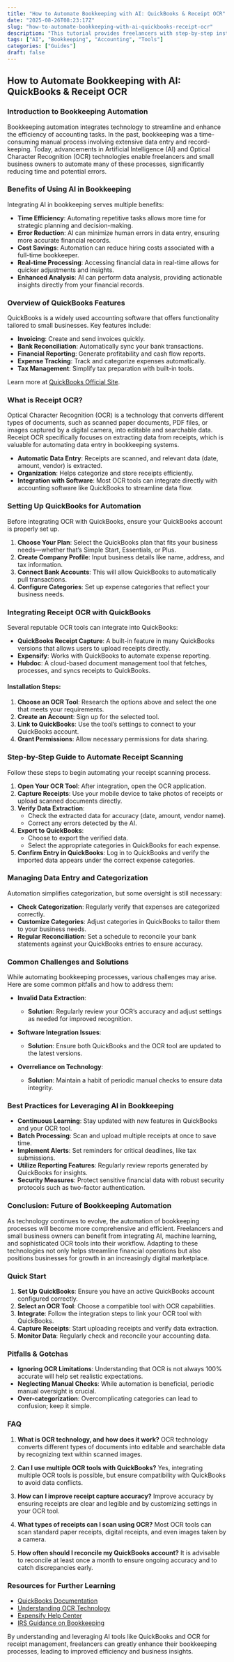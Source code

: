 ```yaml
---
title: "How to Automate Bookkeeping with AI: QuickBooks & Receipt OCR"
date: "2025-08-26T08:23:17Z"
slug: "how-to-automate-bookkeeping-with-ai-quickbooks-receipt-ocr"
description: "This tutorial provides freelancers with step-by-step instructions on how to automate their bookkeeping processes using QuickBooks and OCR technology for..."
tags: ["AI", "Bookkeeping", "Accounting", "Tools"]
categories: ["Guides"]
draft: false
---
```


## How to Automate Bookkeeping with AI: QuickBooks & Receipt OCR

### Introduction to Bookkeeping Automation

Bookkeeping automation integrates technology to streamline and enhance the efficiency of accounting tasks. In the past, bookkeeping was a time-consuming manual process involving extensive data entry and record-keeping. Today, advancements in Artificial Intelligence (AI) and Optical Character Recognition (OCR) technologies enable freelancers and small business owners to automate many of these processes, significantly reducing time and potential errors.

### Benefits of Using AI in Bookkeeping

Integrating AI in bookkeeping serves multiple benefits:

- **Time Efficiency**: Automating repetitive tasks allows more time for strategic planning and decision-making.
- **Error Reduction**: AI can minimize human errors in data entry, ensuring more accurate financial records.
- **Cost Savings**: Automation can reduce hiring costs associated with a full-time bookkeeper.
- **Real-time Processing**: Accessing financial data in real-time allows for quicker adjustments and insights.
- **Enhanced Analysis**: AI can perform data analysis, providing actionable insights directly from your financial records.

### Overview of QuickBooks Features

QuickBooks is a widely used accounting software that offers functionality tailored to small businesses. Key features include:

- **Invoicing**: Create and send invoices quickly.
- **Bank Reconciliation**: Automatically sync your bank transactions.
- **Financial Reporting**: Generate profitability and cash flow reports.
- **Expense Tracking**: Track and categorize expenses automatically.
- **Tax Management**: Simplify tax preparation with built-in tools.

Learn more at [QuickBooks Official Site](https://quickbooks.intuit.com).

### What is Receipt OCR?

Optical Character Recognition (OCR) is a technology that converts different types of documents, such as scanned paper documents, PDF files, or images captured by a digital camera, into editable and searchable data. Receipt OCR specifically focuses on extracting data from receipts, which is valuable for automating data entry in bookkeeping systems.

- **Automatic Data Entry**: Receipts are scanned, and relevant data (date, amount, vendor) is extracted.
- **Organization**: Helps categorize and store receipts efficiently.
- **Integration with Software**: Most OCR tools can integrate directly with accounting software like QuickBooks to streamline data flow.

### Setting Up QuickBooks for Automation

Before integrating OCR with QuickBooks, ensure your QuickBooks account is properly set up.

1. **Choose Your Plan**: Select the QuickBooks plan that fits your business needs—whether that’s Simple Start, Essentials, or Plus.
2. **Create Company Profile**: Input business details like name, address, and tax information.
3. **Connect Bank Accounts**: This will allow QuickBooks to automatically pull transactions.
4. **Configure Categories**: Set up expense categories that reflect your business needs.

### Integrating Receipt OCR with QuickBooks

Several reputable OCR tools can integrate into QuickBooks:

- **QuickBooks Receipt Capture**: A built-in feature in many QuickBooks versions that allows users to upload receipts directly.
- **Expensify**: Works with QuickBooks to automate expense reporting.
- **Hubdoc**: A cloud-based document management tool that fetches, processes, and syncs receipts to QuickBooks.

#### Installation Steps:

1. **Choose an OCR Tool**: Research the options above and select the one that meets your requirements.
2. **Create an Account**: Sign up for the selected tool.
3. **Link to QuickBooks**: Use the tool’s settings to connect to your QuickBooks account.
4. **Grant Permissions**: Allow necessary permissions for data sharing.

### Step-by-Step Guide to Automate Receipt Scanning

Follow these steps to begin automating your receipt scanning process.

1. **Open Your OCR Tool**: After integration, open the OCR application.
2. **Capture Receipts**: Use your mobile device to take photos of receipts or upload scanned documents directly.
3. **Verify Data Extraction**:
   - Check the extracted data for accuracy (date, amount, vendor name).
   - Correct any errors detected by the AI.
4. **Export to QuickBooks**:
   - Choose to export the verified data.
   - Select the appropriate categories in QuickBooks for each expense.
5. **Confirm Entry in QuickBooks**: Log in to QuickBooks and verify the imported data appears under the correct expense categories.

### Managing Data Entry and Categorization

Automation simplifies categorization, but some oversight is still necessary:

- **Check Categorization**: Regularly verify that expenses are categorized correctly.
- **Customize Categories**: Adjust categories in QuickBooks to tailor them to your business needs.
- **Regular Reconciliation**: Set a schedule to reconcile your bank statements against your QuickBooks entries to ensure accuracy.

### Common Challenges and Solutions

While automating bookkeeping processes, various challenges may arise. Here are some common pitfalls and how to address them:

- **Invalid Data Extraction**:
  - **Solution**: Regularly review your OCR’s accuracy and adjust settings as needed for improved recognition.

- **Software Integration Issues**:
  - **Solution**: Ensure both QuickBooks and the OCR tool are updated to the latest versions.

- **Overreliance on Technology**:
  - **Solution**: Maintain a habit of periodic manual checks to ensure data integrity.

### Best Practices for Leveraging AI in Bookkeeping

- **Continuous Learning**: Stay updated with new features in QuickBooks and your OCR tool.
- **Batch Processing**: Scan and upload multiple receipts at once to save time.
- **Implement Alerts**: Set reminders for critical deadlines, like tax submissions.
- **Utilize Reporting Features**: Regularly review reports generated by QuickBooks for insights.
- **Security Measures**: Protect sensitive financial data with robust security protocols such as two-factor authentication.

### Conclusion: Future of Bookkeeping Automation

As technology continues to evolve, the automation of bookkeeping processes will become more comprehensive and efficient. Freelancers and small business owners can benefit from integrating AI, machine learning, and sophisticated OCR tools into their workflow. Adapting to these technologies not only helps streamline financial operations but also positions businesses for growth in an increasingly digital marketplace.

### Quick Start

1. **Set Up QuickBooks**: Ensure you have an active QuickBooks account configured correctly.
2. **Select an OCR Tool**: Choose a compatible tool with OCR capabilities.
3. **Integrate**: Follow the integration steps to link your OCR tool with QuickBooks.
4. **Capture Receipts**: Start uploading receipts and verify data extraction.
5. **Monitor Data**: Regularly check and reconcile your accounting data.

### Pitfalls & Gotchas

- **Ignoring OCR Limitations**: Understanding that OCR is not always 100% accurate will help set realistic expectations.
- **Neglecting Manual Checks**: While automation is beneficial, periodic manual oversight is crucial.
- **Over-categorization**: Overcomplicating categories can lead to confusion; keep it simple.

### FAQ

1. **What is OCR technology, and how does it work?**
   OCR technology converts different types of documents into editable and searchable data by recognizing text within scanned images.

2. **Can I use multiple OCR tools with QuickBooks?**
   Yes, integrating multiple OCR tools is possible, but ensure compatibility with QuickBooks to avoid data conflicts.

3. **How can I improve receipt capture accuracy?**
   Improve accuracy by ensuring receipts are clear and legible and by customizing settings in your OCR tool.

4. **What types of receipts can I scan using OCR?**
   Most OCR tools can scan standard paper receipts, digital receipts, and even images taken by a camera.

5. **How often should I reconcile my QuickBooks account?**
   It is advisable to reconcile at least once a month to ensure ongoing accuracy and to catch discrepancies early.

### Resources for Further Learning

- [QuickBooks Documentation](https://quickbooks.intuit.com/learn-support/en-us/help-article)
- [Understanding OCR Technology](https://www.ibm.com/cloud/learn/ocr)
- [Expensify Help Center](https://expensify.com/help)
- [IRS Guidance on Bookkeeping](https://www.irs.gov/businesses/small-businesses-self-employed/bookkeeping)

By understanding and leveraging AI tools like QuickBooks and OCR for receipt management, freelancers can greatly enhance their bookkeeping processes, leading to improved efficiency and business insights.
